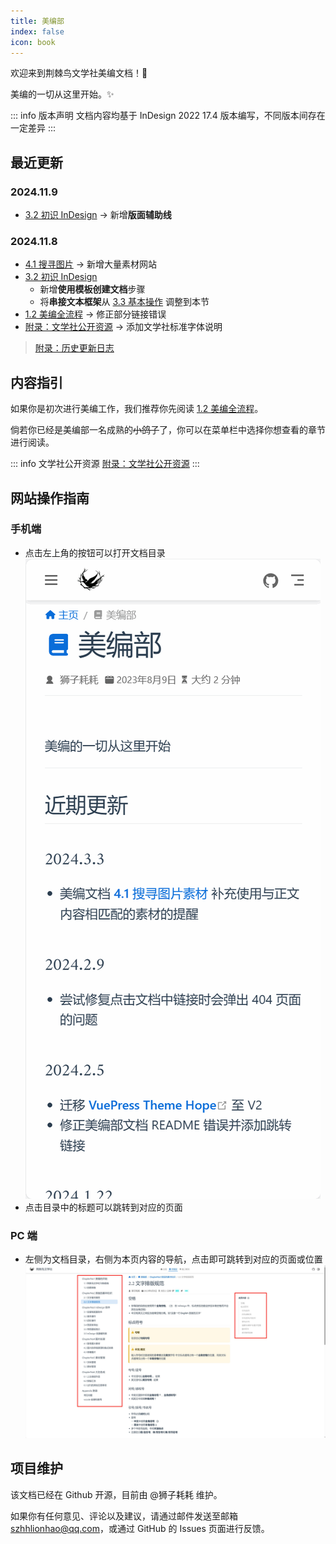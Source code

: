 ```yaml
---
title: 美编部
index: false
icon: book
---
```


欢迎来到荆棘鸟文学社美编文档！🎉

美编的一切从这里开始。✨

::: info 版本声明
文档内容均基于 InDesign 2022 17.4 版本编写，不同版本间存在一定差异
:::

## 最近更新
### 2024.11.9
- [3.2 初识 InDesign](./ChapterNo3/3.2.md#版面辅助线) -> 新增**版面辅助线** <badge text="新" type="tip"/>
### 2024.11.8
- [4.1 搜寻图片](./ChapterNo4/4.1.md#常用的素材网站) -> 新增大量素材网站 <badge text="新" type="tip"/>
- [3.2 初识 InDesign](./ChapterNo3/3.2.md)
  - 新增**使用模板创建文档**步骤 <badge text="新" type="tip"/>
  - 将**串接文本框架**从 [3.3 基本操作](./ChapterNo3/3.3.md) 调整到本节
- [1.2 美编全流程](./ChapterNo1/1.2.md) -> 修正部分链接错误
- [附录：文学社公开资源](./Appendix/resource.md) -> 添加文学社标准字体说明

> [附录：历史更新日志](Appendix/changelog.md)

## 内容指引
如果你是初次进行美编工作，我们推荐你先阅读 [1.2 美编全流程](ChapterNo1/1.2.md)。

倘若你已经是美编部一名成熟的~~小鸽子~~了，你可以在菜单栏中选择你想查看的章节进行阅读。

::: info 文学社公开资源
[附录：文学社公开资源](Appendix/resource.md)
:::

## 网站操作指南
### 手机端
- 点击左上角的按钮可以打开文档目录![](assets/recording.gif)
- 点击目录中的标题可以跳转到对应的页面

### PC 端
- 左侧为文档目录，右侧为本页内容的导航，点击即可跳转到对应的页面或位置![](assets/image/README-1710520319220.jpeg)

## 项目维护
该文档已经在 Github 开源，目前由 @狮子耗耗 维护。

如果你有任何意见、评论以及建议，请通过邮件发送至邮箱 [szhhlionhao@qq.com](mailto:szhhlionhao@qq.com)，或通过 GitHub 的 Issues 页面进行反馈。